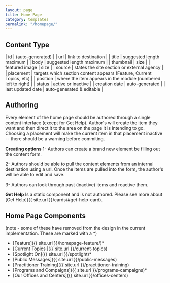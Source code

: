 ```yaml
---
layout: page
title: Home Page
category: templates
permalink: "/homepage/"
---
```



## Content Type
| id | (auto-generated) |
| url | link to destination |
| title | suggested length maximum |
| body | suggested length maximum |
| thumbnail | size |
| featured image | size |
| source | states the site section or external agency |
| placement | targets which section content appears (Feature, Current Topics, etc) |
| position | where the item appears in the module (numbered left to right) |
| status | active or inactive |
| creation date | auto-generated |
| last updated date | auto-generated & editable |

## Authoring
Every element of the home page should be authored through a single content interface (except for Get Help). Author's will create the item they want and then direct it to the area on the page it is intending to go. Choosing a placement will make the current item in that placement inactive -- there should be a warning before commiting.

**Creating options**
1- Authors can create a brand new element be filling out the content form.

2- Authors should be able to pull the content elements from an internal destination using a url. Once the items are pulled into the form, the author's will be able to edit and save.

3- Authors can look through past (inactive) items and reactive them.


**Get Help**
Is a static component and is not authored. Please see more about [Get Help]({{ site.url }}/cards/#get-help-card).


## Home Page Components
(note - some of these have removed from the design in the current implementation. These are marked with a *)
- [Feature]({{ site.url }}/homepage-feature/)*
- [Current Topics ]({{ site.url }}/current-topics)
- [Spotlight On]({{ site.url }}/spotlight)*
- [Public Messages]({{ site.url }}/public-messages)
- [Practitioner Training]({{ site.url }}/practitioner-training)
- [Programs and Compaigns]({{ site.url }}/programs-campaigns)*
- [Our Offices and Centers]({{ site.url }}/offices-centers)